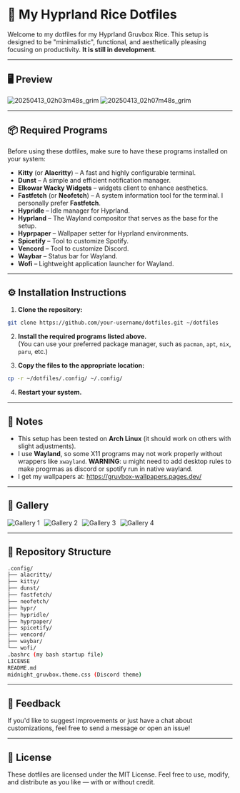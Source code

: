 # 🎨 My Hyprland Rice Dotfiles

Welcome to my dotfiles for my Hyprland Gruvbox Rice. This setup is designed to be "minimalistic", functional, and aesthetically pleasing focusing on productivity. **It is still in development**.

---

## 🖥️ Preview



![20250413_02h03m48s_grim](https://github.com/user-attachments/assets/e422f9e9-af22-4d11-bac8-fe0f38bc2085) ![20250413_02h07m48s_grim](https://github.com/user-attachments/assets/91f344c2-b9b0-43ae-a639-a2901e09ea5d)


---

## 📦 Required Programs

Before using these dotfiles, make sure to have these programs installed on your system:

- **Kitty** (or **Alacritty**) – A fast and highly configurable terminal.  
- **Dunst** – A simple and efficient notification manager.  
- **Elkowar Wacky Widgets** – widgets client to enhance aesthetics.  
- **Fastfetch** (or **Neofetch**) – A system information tool for the terminal. I personally prefer **Fastfetch**.  
- **Hypridle** – Idle manager for Hyprland.  
- **Hyprland** – The Wayland compositor that serves as the base for the setup.  
- **Hyprpaper** – Wallpaper setter for Hyprland environments.  
- **Spicetify** – Tool to customize Spotify.  
- **Vencord** – Tool to customize Discord.  
- **Waybar** – Status bar for Wayland.  
- **Wofi** – Lightweight application launcher for Wayland.

---

## ⚙️ Installation Instructions

1. **Clone the repository:**

```bash
git clone https://github.com/your-username/dotfiles.git ~/dotfiles
```

2. **Install the required programs listed above.**  
   (You can use your preferred package manager, such as `pacman`, `apt`, `nix`, `paru`, etc.)

3. **Copy the files to the appropriate location:**

```bash
cp -r ~/dotfiles/.config/ ~/.config/
```

4. **Restart your system.**

---

## 📝 Notes

- This setup has been tested on **Arch Linux** (it should work on others with slight adjustments).
- I use **Wayland**, so some X11 programs may not work properly without wrappers like `xwayland`. **WARNING**: u might need to add desktop rules to make progrmas as discord or spotify run in native wayland.
- I get my wallpapers at: https://gruvbox-wallpapers.pages.dev/
---

## 📸 Gallery

<div style="display: flex; flex-wrap: wrap; gap: 10px;"> <img src="https://github.com/user-attachments/assets/8b460b98-7231-4b1d-8c97-208a48498eed" alt="Gallery 1" style="max-width: 45%; height: auto;"> <img src="https://github.com/user-attachments/assets/10298e11-1dba-4596-b5e3-aabb5f42d44f" alt="Gallery 2" style="max-width: 45%; height: auto;"> <img src="https://github.com/user-attachments/assets/4c7b5ea5-7e86-41b0-bd4a-e83becc39030" alt="Gallery 3" style="max-width: 45%; height: auto;"> <img src="https://github.com/user-attachments/assets/af5f65f0-af08-4cfe-aba8-1f1c15bda0da" alt="Gallery 4" style="max-width: 45%; height: auto;"> </div>

---

## 📁 Repository Structure

```bash
.config/
├── alacritty/
├── kitty/
├── dunst/
├── fastfetch/ 
├── neofetch/
├── hypr/
├── hypridle/
├── hyprpaper/
├── spicetify/
├── vencord/
├── waybar/
└── wofi/
.bashrc (my bash startup file)
LICENSE
README.md 
midnight_gruvbox.theme.css (Discord theme)
```

---

## 💬 Feedback

If you'd like to suggest improvements or just have a chat about customizations, feel free to send a message or open an issue!

---

## 🔐 License

These dotfiles are licensed under the MIT License. Feel free to use, modify, and distribute as you like — with or without credit.
